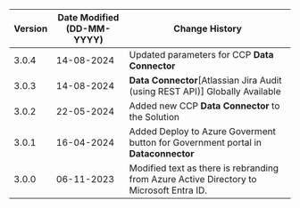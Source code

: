 | **Version** | **Date Modified (DD-MM-YYYY)** | **Change History**                                                        |
|-------------|--------------------------------|---------------------------------------------------------------------------|
| 3.0.4       | 14-08-2024                     | Updated parameters for CCP **Data Connector**							   |
| 3.0.3       | 14-08-2024                     | **Data Connector**[Atlassian Jira Audit (using REST API)] Globally Available  |
| 3.0.2       | 22-05-2024                     | Added new CCP **Data Connector** to the Solution 
| 3.0.1       | 16-04-2024                     | Added Deploy to Azure Goverment button for Government portal in **Dataconnector** |
| 3.0.0       | 06-11-2023                     | Modified text as there is rebranding from Azure Active Directory to Microsoft Entra ID.  |
